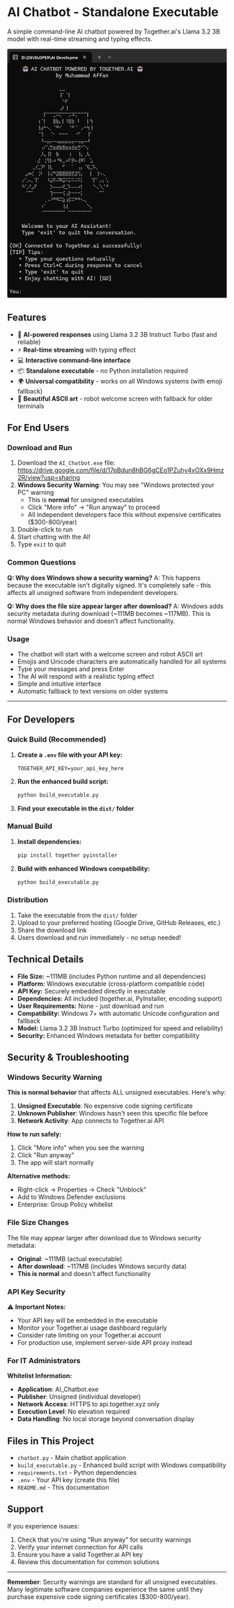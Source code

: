 # AI Chatbot - Standalone Executable

A simple command-line AI chatbot powered by Together.ai's Llama 3.2 3B model with real-time streaming and typing effects.

![Image](image.png)

## Features

- 🤖 **AI-powered responses** using Llama 3.2 3B Instruct Turbo (fast and reliable)
- ⚡ **Real-time streaming** with typing effect
- 💻 **Interactive command-line interface**
- 📦 **Standalone executable** - no Python installation required
- 🌍 **Universal compatibility** - works on all Windows systems (with emoji fallback)
- 🎨 **Beautiful ASCII art** - robot welcome screen with fallback for older terminals

## For End Users

### Download and Run

1. Download the `AI_Chatbot.exe` file: https://drive.google.com/file/d/17pBdun8hBG6gCEo1PZuhy4vOXx9Hmz2R/view?usp=sharing
2. **Windows Security Warning**: You may see "Windows protected your PC" warning
   - This is **normal** for unsigned executables
   - Click "More info" → "Run anyway" to proceed
   - All independent developers face this without expensive certificates ($300-800/year)
3. Double-click to run
4. Start chatting with the AI!
5. Type `exit` to quit

### Common Questions

**Q: Why does Windows show a security warning?**
A: This happens because the executable isn't digitally signed. It's completely safe - this affects all unsigned software from independent developers.

**Q: Why does the file size appear larger after download?**
A: Windows adds security metadata during download (~111MB becomes ~117MB). This is normal Windows behavior and doesn't affect functionality.

### Usage

- The chatbot will start with a welcome screen and robot ASCII art
- Emojis and Unicode characters are automatically handled for all systems
- Type your messages and press Enter
- The AI will respond with a realistic typing effect
- Simple and intuitive interface
- Automatic fallback to text versions on older systems

---

## For Developers

### Quick Build (Recommended)

1. **Create a `.env` file with your API key:**
   ```
   TOGETHER_API_KEY=your_api_key_here
   ```

2. **Run the enhanced build script:**
   ```bash
   python build_executable.py
   ```

3. **Find your executable in the `dist/` folder**

### Manual Build

1. **Install dependencies:**
   ```bash
   pip install together pyinstaller
   ```

2. **Build with enhanced Windows compatibility:**
   ```bash
   python build_executable.py
   ```

### Distribution

1. Take the executable from the `dist/` folder
2. Upload to your preferred hosting (Google Drive, GitHub Releases, etc.)
3. Share the download link
4. Users download and run immediately - no setup needed!

## Technical Details

- **File Size:** ~111MB (includes Python runtime and all dependencies)
- **Platform:** Windows executable (cross-platform compatible code)
- **API Key:** Securely embedded directly in executable
- **Dependencies:** All included (together.ai, PyInstaller, encoding support)
- **User Requirements:** None - just download and run
- **Compatibility:** Windows 7+ with automatic Unicode configuration and fallback
- **Model:** Llama 3.2 3B Instruct Turbo (optimized for speed and reliability)
- **Security:** Enhanced Windows metadata for better compatibility

## Security & Troubleshooting

### Windows Security Warning

**This is normal behavior** that affects ALL unsigned executables. Here's why:

1. **Unsigned Executable**: No expensive code signing certificate
2. **Unknown Publisher**: Windows hasn't seen this specific file before
3. **Network Activity**: App connects to Together.ai API

**How to run safely:**
1. Click "More info" when you see the warning
2. Click "Run anyway"
3. The app will start normally

**Alternative methods:**
- Right-click → Properties → Check "Unblock"
- Add to Windows Defender exclusions
- Enterprise: Group Policy whitelist

### File Size Changes

The file may appear larger after download due to Windows security metadata:
- **Original**: ~111MB (actual executable)
- **After download**: ~117MB (includes Windows security data)
- **This is normal** and doesn't affect functionality

### API Key Security

⚠️ **Important Notes:**
- Your API key will be embedded in the executable
- Monitor your Together.ai usage dashboard regularly
- Consider rate limiting on your Together.ai account
- For production use, implement server-side API proxy instead

### For IT Administrators

**Whitelist Information:**
- **Application**: AI_Chatbot.exe
- **Publisher**: Unsigned (individual developer)
- **Network Access**: HTTPS to api.together.xyz only
- **Execution Level**: No elevation required
- **Data Handling**: No local storage beyond conversation display

## Files in This Project

- `chatbot.py` - Main chatbot application
- `build_executable.py` - Enhanced build script with Windows compatibility
- `requirements.txt` - Python dependencies
- `.env` - Your API key (create this file)
- `README.md` - This documentation

## Support

If you experience issues:
1. Check that you're using "Run anyway" for security warnings
2. Verify your internet connection for API calls
3. Ensure you have a valid Together.ai API key
4. Review this documentation for common solutions

---

**Remember**: Security warnings are standard for all unsigned executables. Many legitimate software companies experience the same until they purchase expensive code signing certificates ($300-800/year).

